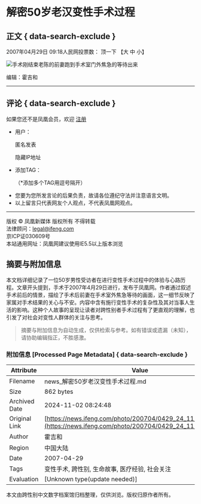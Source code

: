 # 解密50岁老汉变性手术过程

## 正文 { data-search-exclude }


2007年04月29日 09:18人民网投票数： 顶一下  【大 中 小】

![](http://img.ifeng.com/res/200704/0429_95783.jpg)手术刚结束老陈的前妻跑到手术室门外焦急的等待出来

编辑：霍吉和 

---

## 评论 { data-search-exclude }

如果您还不是凤凰会员，欢迎 [注册](http://sso.ifeng.com/ssos/register.jsp)

- 用户：
    
    匿名发表
    
    隐藏IP地址
    
- 添加TAG：
    
    （*添加多个TAG用逗号隔开）

* 您要为您所发言论的后果负责，故请各位遵纪守法并注意语言文明。
* 以上留言只代表网友个人观点，不代表凤凰网观点。

---

版权 © 凤凰新媒体 版权所有 不得转载  
法律顾问：[legal@ifeng.com](mailto:legal@ifeng.com)  
京ICP证030609号  
本站通用网址：凤凰网建议使用IE5.5以上版本浏览
<!-- tcd_original_link https://news.ifeng.com/photo/200704/0429_24_111458_4.shtml -->
## 摘要与附加信息

<!-- tcd_abstract -->
本文档详细记录了一位50岁男性受访者在进行变性手术过程中的体验与心路历程。文章开头提到，手术于2007年4月29日进行，发布于凤凰网。作者通过叙述手术前后的情景，描绘了手术后前妻在手术室外焦急等待的画面，这一细节反映了家属对手术结果的关心与不安。内容中含有施行变性手术的复杂性及其对当事人生活的影响。这种个人故事的呈现让读者对跨性别者手术过程有了更直观的理解，也引发了对社会对变性人群体的关注与思考。
<!-- tcd_abstract_end -->

> 摘要与附加信息为自动生成，仅供检索与参考。如有错误或遗漏（未知），请协助编辑指正，不胜感激。

### 附加信息 [Processed Page Metadata] { data-search-exclude }

| Attribute       | Value                                  |
|-----------------|----------------------------------------|
| Filename        | news_解密50岁老汉变性手术过程.md                             |
| Size            | 862 bytes                           |
| Archived Date   | 2024-11-02 08:24:48                             |
| Original Link   | [https://news.ifeng.com/photo/200704/0429_24_111458_4.shtml](https://news.ifeng.com/photo/200704/0429_24_111458_4.shtml)                       |
| Author          | 霍吉和                               |
| Region          | 中国大陆                               |
| Date            | 2007-04-29                                 |
| Tags            | 变性手术, 跨性别, 生命故事, 医疗经验, 社会关注                                 |
| Evaluation            | [Unknown type(update needed)]                                 |
<!-- tcd_table_end -->

本文由跨性别中文数字档案馆归档整理，仅供浏览。版权归原作者所有。
